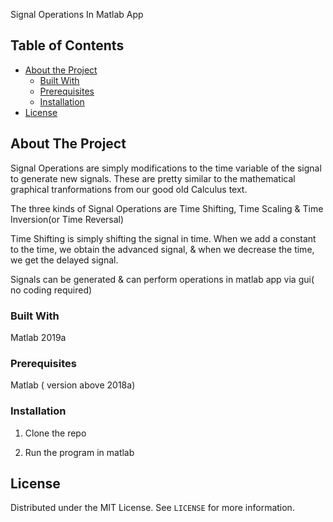   Signal Operations In Matlab App


<!-- TABLE OF CONTENTS -->
## Table of Contents

* [About the Project](#about-the-project)
  * [Built With](#built-with)
  * [Prerequisites](#prerequisites)
  * [Installation](#installation)
* [License](#license)



<!-- ABOUT THE PROJECT -->
## About The Project

Signal Operations are simply modifications to the time variable of the signal to generate new signals. These are pretty similar to the mathematical graphical tranformations from our good old Calculus text.

The three kinds of Signal Operations are Time Shifting, Time Scaling & Time Inversion(or Time Reversal)

Time Shifting is simply shifting the signal in time. When we add a constant to the time, we obtain the advanced signal, & when we decrease the time, we get the delayed signal.

Signals can be generated & can perform operations in matlab app via gui( no coding required)

### Built With
Matlab 2019a 

### Prerequisites

Matlab ( version above 2018a)

### Installation

1. Clone the repo

2. Run the program in matlab

<!-- LICENSE -->
## License

Distributed under the MIT License. See `LICENSE` for more information.

